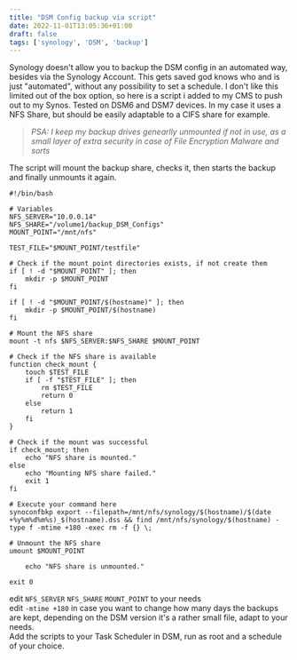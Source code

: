```yaml
---
title: "DSM Config backup via script"
date: 2022-11-01T13:05:36+01:00
draft: false
tags: ['synology', 'DSM', 'backup']
---
```

Synology doesn't allow you to backup the DSM config in an automated way, besides via the Synology Account. This gets saved god knows who and is just "automated", without any possibility to set a schedule. I don't like this limited out of the box option, so here is a script i added to my CMS to push out to my Synos. Tested on DSM6 and DSM7 devices. In my case it uses a NFS Share, but should be easily adaptable to a CIFS share for example.

>*PSA: I keep my backup drives genearlly unmounted if not in use, as a small layer of extra security in case of File Encryption Malware and sorts*

The script will mount the backup share, checks it, then starts the backup and finally unmounts it again.  
```
#!/bin/bash

# Variables
NFS_SERVER="10.0.0.14"
NFS_SHARE="/volume1/backup_DSM_Configs"
MOUNT_POINT="/mnt/nfs"

TEST_FILE="$MOUNT_POINT/testfile"

# Check if the mount point directories exists, if not create them
if [ ! -d "$MOUNT_POINT" ]; then
    mkdir -p $MOUNT_POINT
fi

if [ ! -d "$MOUNT_POINT/$(hostname)" ]; then
    mkdir -p $MOUNT_POINT/$(hostname)
fi

# Mount the NFS share
mount -t nfs $NFS_SERVER:$NFS_SHARE $MOUNT_POINT

# Check if the NFS share is available
function check_mount {
    touch $TEST_FILE
    if [ -f "$TEST_FILE" ]; then
        rm $TEST_FILE
        return 0
    else
        return 1
    fi
}

# Check if the mount was successful
if check_mount; then
    echo "NFS share is mounted."
else
    echo "Mounting NFS share failed."
    exit 1
fi

# Execute your command here
synoconfbkp export --filepath=/mnt/nfs/synology/$(hostname)/$(date +%y%m%d%m%s)_$(hostname).dss && find /mnt/nfs/synology/$(hostname) -type f -mtime +180 -exec rm -f {} \;

# Unmount the NFS share
umount $MOUNT_POINT

    echo "NFS share is unmounted."

exit 0
```

edit `NFS_SERVER` `NFS_SHARE` `MOUNT_POINT` to your needs\
edit `-mtime +180` in case you want to change how many days the backups are kept, depending on the DSM version it's a rather small file, adapt to your needs.\
Add the scripts to your Task Scheduler in DSM, run as root and a schedule of your choice.

